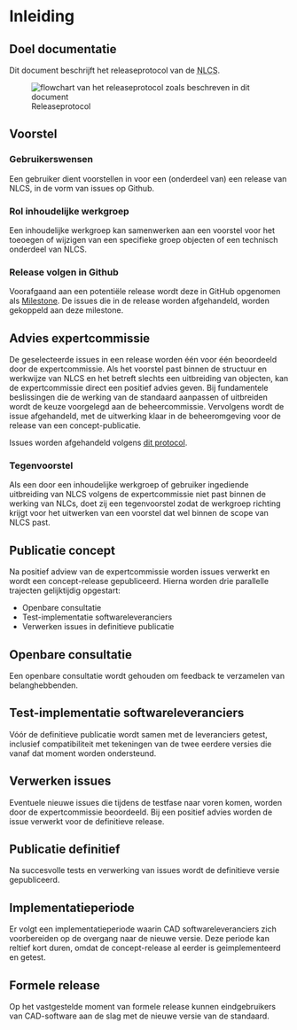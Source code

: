 # Inleiding

## Doel documentatie
Dit document beschrijft het releaseprotocol van de <abbr title="Nederlandse CAD-standaard">NLCS</abbr>.

<figure>
<img src="./h/media/Releaseprotocol.png" alt="flowchart van het releaseprotocol zoals beschreven in dit document">
<figcaption>Releaseprotocol</caption>
</figure>


## Voorstel 

### Gebruikerswensen
Een gebruiker dient voorstellen in voor een (onderdeel van) een release van NLCS, in de vorm van issues op Github.

### Rol inhoudelijke werkgroep 
Een inhoudelijke werkgroep kan samenwerken aan een voorstel voor het toeoegen of wijzigen van een specifieke groep objecten of een technisch onderdeel van NLCS.

### Release volgen in Github 
Voorafgaand aan een potentiële release wordt deze in GitHub opgenomen als [Milestone](https://github.com/nl-digigo/NLCS/milestones). De issues die in de release worden afgehandeld, worden gekoppeld aan deze milestone.

## Advies expertcommissie
De geselecteerde issues in een release worden één voor één beoordeeld door de expertcommissie. Als het voorstel past binnen de structuur en werkwijze van NLCS en het betreft slechts een uitbreiding van objecten, kan de expertcommissie direct een positief advies geven. Bij fundamentele beslissingen die de werking van de standaard aanpassen of uitbreiden wordt de keuze voorgelegd aan de beheercommissie. Vervolgens wordt de issue afgehandeld, met de uitwerking klaar in de beheeromgeving voor de release van een concept-publicatie.

Issues worden afgehandeld volgens [dit protocol](https://github.com/nl-digigo/NLCS/blob/main/instructies/RASCI%20Github%20issues%20NLCS.pdf).

### Tegenvoorstel
Als een door een inhoudelijke werkgroep of gebruiker ingediende uitbreiding van NLCS volgens de expertcommissie niet past binnen de werking van NLCs, doet zij een tegenvoorstel zodat de werkgroep richting krijgt voor het uitwerken van een voorstel dat wel binnen de scope van NLCS past.

## Publicatie concept
Na positief adview van de expertcommissie worden issues verwerkt en wordt een concept-release gepubliceerd. Hierna worden drie parallelle trajecten gelijktijdig opgestart:

* Openbare consultatie
* Test-implementatie softwareleveranciers
* Verwerken issues in definitieve publicatie

## Openbare consultatie
Een openbare consultatie wordt gehouden om feedback te verzamelen van belanghebbenden.

## Test-implementatie softwareleveranciers
Vóór de definitieve publicatie wordt samen met de leveranciers getest, inclusief compatibiliteit met tekeningen van de twee eerdere versies die vanaf dat moment worden ondersteund.

## Verwerken issues
Eventuele nieuwe issues die tijdens de testfase naar voren komen, worden door de expertcommissie beoordeeld. Bij een positief advies worden de issue verwerkt voor de definitieve release.

## Publicatie definitief
Na succesvolle tests en verwerking van issues wordt de definitieve versie gepubliceerd.

## Implementatieperiode
Er volgt een implementatieperiode waarin CAD softwareleveranciers zich voorbereiden op de overgang naar de nieuwe versie. Deze periode kan reltief kort duren, omdat de concept-release al eerder is geimplementeerd en getest. 

## Formele release
Op het vastgestelde moment van formele release kunnen eindgebruikers van CAD-software aan de slag met de nieuwe versie van de standaard.

